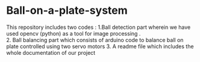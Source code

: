 # Ball-on-a-plate-system
This repository includes two codes  : 1.Ball detection part wherein we have used opencv (python) as a tool for image processing .     
2. Ball balancing part which consists of arduino code to balance ball on plate controlled using two servo motors 
3. A readme file which includes the whole documentation of our project 
